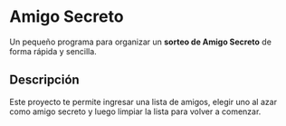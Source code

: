 # Amigo Secreto  

Un pequeño programa para organizar un **sorteo de Amigo Secreto** de forma rápida y sencilla.  

##  Descripción  
Este proyecto te permite ingresar una lista de amigos, elegir uno al azar como amigo secreto y luego limpiar la lista para volver a comenzar.
